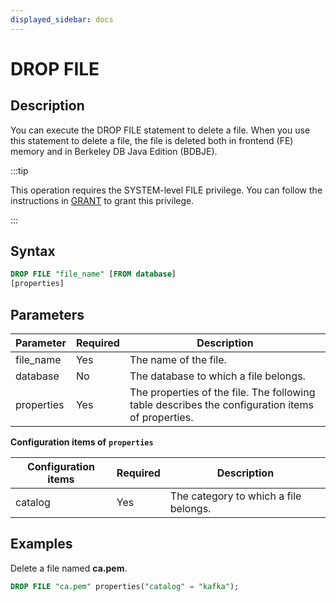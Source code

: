 ```yaml
---
displayed_sidebar: docs
---
```


# DROP FILE

## Description

You can execute the DROP FILE statement to delete a file. When you use this statement to delete a file, the file is deleted both in frontend (FE) memory and in Berkeley DB Java Edition (BDBJE).

:::tip

This operation requires the SYSTEM-level FILE privilege. You can follow the instructions in [GRANT](../../account-management/GRANT.md) to grant this privilege.

:::

## Syntax

```SQL
DROP FILE "file_name" [FROM database]
[properties]
```

## Parameters

| **Parameter** | **Required** | **Description**                                              |
| ------------- | ------------ | ------------------------------------------------------------ |
| file_name     | Yes          | The name of the file.                                        |
| database      | No           | The database to which a file belongs.                        |
| properties    | Yes          | The properties of the file. The following table describes the configuration items of properties. |

**Configuration items of** **`properties`**

| **Configuration items** | **Required** | **Description**                       |
| ----------------------- | ------------ | ------------------------------------- |
| catalog                 | Yes          | The category to which a file belongs. |

## Examples

Delete a file named **ca.pem**.

```SQL
DROP FILE "ca.pem" properties("catalog" = "kafka");
```
